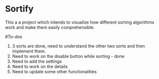 # Sortify
This a a project which intends to visualize how different sorting algorithms work and make them easily comprehensible.


#To-dos

1. 3 sorts are done, need to understand the other two sorts and then implement them. 
2. Need to work on the disable button while sorting - done
3. Need to add the settings
4. Need to work on the details
5. Need to update some other functionalities